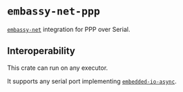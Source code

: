 # `embassy-net-ppp`

[`embassy-net`](https://crates.io/crates/embassy-net) integration for PPP over Serial.

## Interoperability

This crate can run on any executor.

It supports any serial port implementing [`embedded-io-async`](https://crates.io/crates/embedded-io-async).
